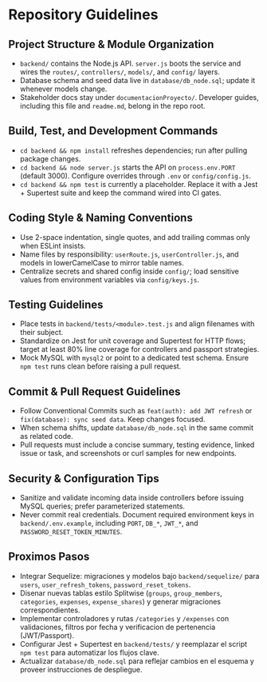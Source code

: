 # Repository Guidelines

## Project Structure & Module Organization
- `backend/` contains the Node.js API. `server.js` boots the service and wires the `routes/`, `controllers/`, `models/`, and `config/` layers.
- Database schema and seed data live in `database/db_node.sql`; update it whenever models change.
- Stakeholder docs stay under `documentacionProyecto/`. Developer guides, including this file and `readme.md`, belong in the repo root.

## Build, Test, and Development Commands
- `cd backend && npm install` refreshes dependencies; run after pulling package changes.
- `cd backend && node server.js` starts the API on `process.env.PORT` (default 3000). Configure overrides through `.env` or `config/config.js`.
- `cd backend && npm test` is currently a placeholder. Replace it with a Jest + Supertest suite and keep the command wired into CI gates.

## Coding Style & Naming Conventions
- Use 2-space indentation, single quotes, and add trailing commas only when ESLint insists.
- Name files by responsibility: `userRoute.js`, `userController.js`, and models in lowerCamelCase to mirror table names.
- Centralize secrets and shared config inside `config/`; load sensitive values from environment variables via `config/keys.js`.

## Testing Guidelines
- Place tests in `backend/tests/<module>.test.js` and align filenames with their subject.
- Standardize on Jest for unit coverage and Supertest for HTTP flows; target at least 80% line coverage for controllers and passport strategies.
- Mock MySQL with `mysql2` or point to a dedicated test schema. Ensure `npm test` runs clean before raising a pull request.

## Commit & Pull Request Guidelines
- Follow Conventional Commits such as `feat(auth): add JWT refresh` or `fix(database): sync seed data`. Keep changes focused.
- When schema shifts, update `database/db_node.sql` in the same commit as related code.
- Pull requests must include a concise summary, testing evidence, linked issue or task, and screenshots or curl samples for new endpoints.

## Security & Configuration Tips
- Sanitize and validate incoming data inside controllers before issuing MySQL queries; prefer parameterized statements.
- Never commit real credentials. Document required environment keys in `backend/.env.example`, including `PORT`, `DB_*`, `JWT_*`, and `PASSWORD_RESET_TOKEN_MINUTES`.

## Proximos Pasos
- Integrar Sequelize: migraciones y modelos bajo `backend/sequelize/` para `users`, `user_refresh_tokens`, `password_reset_tokens`.
- Disenar nuevas tablas estilo Splitwise (`groups`, `group_members`, `categories`, `expenses`, `expense_shares`) y generar migraciones correspondientes.
- Implementar controladores y rutas `/categories` y `/expenses` con validaciones, filtros por fecha y verificacion de pertenencia (JWT/Passport).
- Configurar Jest + Supertest en `backend/tests/` y reemplazar el script `npm test` para automatizar los flujos clave.
- Actualizar `database/db_node.sql` para reflejar cambios en el esquema y proveer instrucciones de despliegue.
